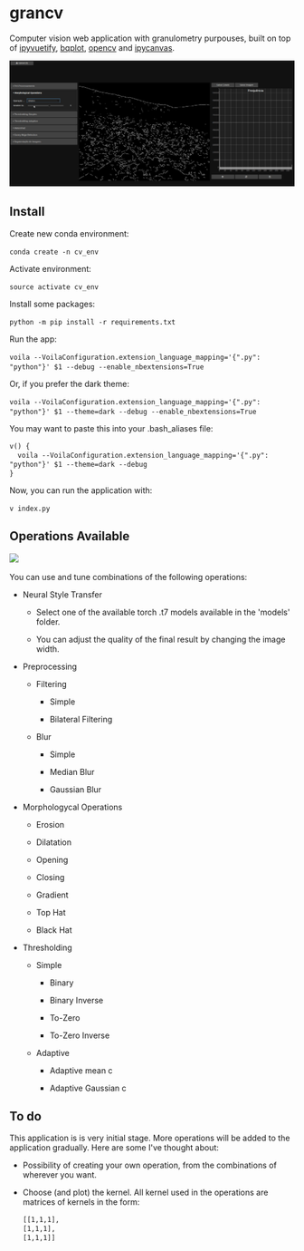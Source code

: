 # grancv

Computer vision web application with granulometry purpouses, built on top of [ipyvuetify](https://github.com/mariobuikhuizen/ipyvuetify), [bqplot](https://github.com/bqplot/bqplot), [opencv](https://github.com/opencv/opencv-python) and [ipycanvas](https://github.com/martinRenou/ipycanvas).

![](./demo/gifs/grancv_gif.gif)



## Install

Create new conda environment:

`conda create -n cv_env`

Activate environment:

`source activate cv_env`

Install some packages:

`python -m pip install -r requirements.txt`

Run the app:

`voila --VoilaConfiguration.extension_language_mapping='{".py": "python"}' $1 --debug --enable_nbextensions=True`

Or, if you prefer the dark theme:

`voila --VoilaConfiguration.extension_language_mapping='{".py": "python"}' $1 --theme=dark --debug --enable_nbextensions=True`


You may want to paste this into your .bash_aliases file:

```
v() {
  voila --VoilaConfiguration.extension_language_mapping='{".py": "python"}' $1 --theme=dark --debug
}
```

Now, you can run the application with:

`v index.py`

## Operations Available
![](./demo/gifs/operations.gif)


You can use and tune combinations of the following operations:

- Neural Style Transfer
  
  - Select one of the available torch .t7 models available in the 'models' folder.
  
  - You can adjust the quality of the final result by changing the image width.

- Preprocessing
  
  - Filtering 
    
    - Simple
    
    - Bilateral Filtering
  
  - Blur
    
    - Simple
    
    - Median Blur 
    
    - Gaussian Blur

- Morphologycal Operations
  
  - Erosion
  
  - Dilatation
  
  - Opening
  
  - Closing
  
  - Gradient
  
  - Top Hat
  
  - Black Hat

- Thresholding
  
  - Simple
    
    - Binary
    
    - Binary Inverse
    
    - To-Zero
    
    - To-Zero Inverse
  
  - Adaptive
    
    - Adaptive mean c
    
    - Adaptive Gaussian c

## To do

This application is is very initial stage. More operations will be added to the application gradually. Here are some I've thought about:

- Possibility of creating your own operation, from the combinations of wherever you want.

- Choose (and plot) the kernel. All kernel used in the operations are matrices of kernels in the form:
  
  ```
  [[1,1,1],
  [1,1,1],
  [1,1,1]]
  ```
  
